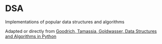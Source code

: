 # DSA
Implementations of popular data structures and algorithms

Adapted or directly from [Goodrich, Tamassia, Goldwasser, Data Structures and Algorithms in Python](https://www.amazon.com/Structures-Algorithms-Python-Michael-Goodrich/dp/812656217X/ref=sr_1_4?ie=UTF8&qid=1508610547&sr=8-4&keywords=python+data+structures+and+algorithms)

